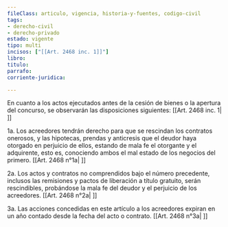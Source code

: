 ```yaml
---
fileClass: articulo, vigencia, historia-y-fuentes, codigo-civil
tags:
- derecho-civil
- derecho-privado
estado: vigente
tipo: multi
incisos: ["[[Art. 2468 inc. 1]]"]
libro:
titulo:
parrafo:
corriente-juridica:

---
```

En cuanto a los actos ejecutados antes de la cesión de bienes o la apertura del concurso, se observarán las disposiciones siguientes: [[Art. 2468 inc. 1| ]]

1a. Los acreedores tendrán derecho para que se rescindan los contratos onerosos, y las hipotecas, prendas y anticresis que el deudor haya otorgado en perjuicio de ellos, estando de mala fe el otorgante y el adquirente, esto es, conociendo ambos el mal estado de los negocios del primero. [[Art. 2468 n°1a| ]]

2a. Los actos y contratos no comprendidos bajo el número precedente, inclusos las remisiones y pactos de liberación a título gratuito, serán rescindibles, probándose la mala fe del deudor y el perjuicio de los acreedores. [[Art. 2468 n°2a| ]]

3a. Las acciones concedidas en este artículo a los acreedores expiran en un año contado desde la fecha del acto o contrato. [[Art. 2468 n°3a| ]]